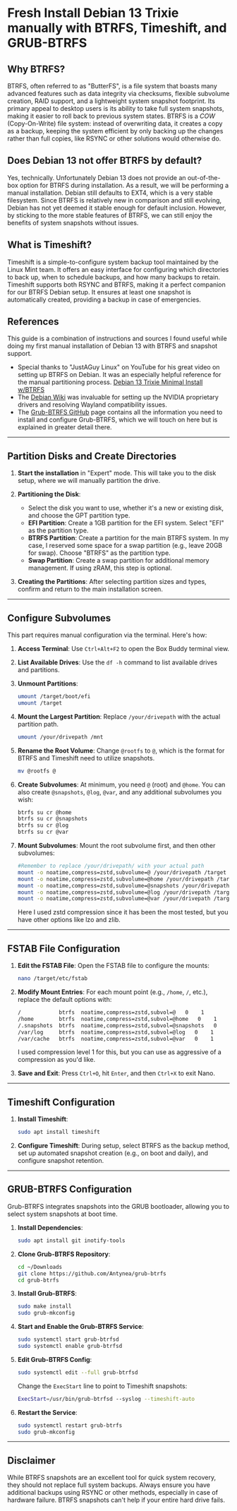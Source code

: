 # Fresh Install Debian 13 Trixie manually with BTRFS, Timeshift, and GRUB-BTRFS

## Why BTRFS?

BTRFS, often referred to as "ButterFS", is a file system that boasts many advanced features such as data integrity via checksums, flexible subvolume creation, RAID support, and a lightweight system snapshot footprint. Its primary appeal to desktop users is its ability to take full system snapshots, making it easier to roll back to previous system states. BTRFS is a *COW* (Copy-On-Write) file system: instead of overwriting data, it creates a copy as a backup, keeping the system efficient by only backing up the changes rather than full copies, like RSYNC or other solutions would otherwise do.

## Does Debian 13 not offer BTRFS by default?

Yes, technically. Unfortunately Debian 13 does not provide an out-of-the-box option for BTRFS during installation. As a result, we will be performing a manual installation. Debian still defaults to EXT4, which is a very stable filesystem. Since BTRFS is relatively new in comparison and still evolving, Debian has not yet deemed it stable enough for default inclusion. However, by sticking to the more stable features of BTRFS, we can still enjoy the benefits of system snapshots without issues.

## What is Timeshift?

Timeshift is a simple-to-configure system backup tool maintained by the Linux Mint team. It offers an easy interface for configuring which directories to back up, when to schedule backups, and how many backups to retain. Timeshift supports both RSYNC and BTRFS, making it a perfect companion for our BTRFS Debian setup. It ensures at least one snapshot is automatically created, providing a backup in case of emergencies.

## References

This guide is a combination of instructions and sources I found useful while doing my first manual installation of Debian 13 with BTRFS and snapshot support.

- Special thanks to "JustAGuy Linux" on YouTube for his great video on setting up BTRFS on Debian. It was an especially helpful reference for the manual partitioning process. [Debian 13 Trixie Minimal Install w/BTRFS](https://www.youtube.com/watch?v=_zC4S7TA1GI)
- The [Debian Wiki](https://wiki.debian.org/NvidiaGraphicsDrivers#Wayland) was invaluable for setting up the NVIDIA proprietary drivers and resolving Wayland compatibility issues.
- The [Grub-BTRFS GitHub](https://github.com/Antynea/grub-btrfs) page contains all the information you need to install and configure Grub-BTRFS, which we will touch on here but is explained in greater detail there.

---

## Partition Disks and Create Directories

1. **Start the installation** in "Expert" mode. This will take you to the disk setup, where we will manually partition the drive.

2. **Partitioning the Disk**:
    - Select the disk you want to use, whether it's a new or existing disk, and choose the GPT partition type.
    - **EFI Partition**: Create a 1GB partition for the EFI system. Select "EFI" as the partition type.
    - **BTRFS Partition**: Create a partition for the main BTRFS system. In my case, I reserved some space for a swap partition (e.g., leave 20GB for swap). Choose "BTRFS" as the partition type.
    - **Swap Partition**: Create a swap partition for additional memory management. If using zRAM, this step is optional.

3. **Creating the Partitions**: After selecting partition sizes and types, confirm and return to the main installation screen.

---

## Configure Subvolumes

This part requires manual configuration via the terminal. Here's how:

1. **Access Terminal**: Use `Ctrl+Alt+F2` to open the Box Buddy terminal view.

2. **List Available Drives**: Use the `df -h` command to list available drives and partitions.

3. **Unmount Partitions**:
    ```bash
    umount /target/boot/efi
    umount /target
    ```

4. **Mount the Largest Partition**: Replace `/your/drivepath` with the actual partition path.
    ```bash
    umount /your/drivepath /mnt
    ```

5. **Rename the Root Volume**: Change `@rootfs` to `@`, which is the format for BTRFS and Timeshift need to utilize snapshots.
    ```bash
    mv @rootfs @
    ```

6. **Create Subvolumes**:
    At minimum, you need `@` (root) and `@home`. You can also create `@snapshots`, `@log`, `@var`, and any additional subvolumes you wish:
    ```bash
    btrfs su cr @home
    btrfs su cr @snapshots
    btrfs su cr @log
    btrfs su cr @var
    ```

7. **Mount Subvolumes**: Mount the root subvolume first, and then other subvolumes:
    ```bash
    #Remember to replace /your/drivepath/ with your actual path
    mount -o noatime,compress=zstd,subvolume=@ /your/drivepath /target
    mount -o noatime,compress=zstd,subvolume=@home /your/drivepath /target/home
    mount -o noatime,compress=zstd,subvolume=@snapshots /your/drivepath /target/.snapshots
    mount -o noatime,compress=zstd,subvolume=@log /your/drivepath /target/var/log
    mount -o noatime,compress=zstd,subvolume=@var /your/drivepath /target/var/cache
    ```
    Here I used zstd compression since it has been the most tested, but you have other options like lzo and zlib.

---

## FSTAB File Configuration

1. **Edit the FSTAB File**: Open the FSTAB file to configure the mounts:
    ```bash
    nano /target/etc/fstab
    ```

2. **Modify Mount Entries**: For each mount point (e.g., `/home`, `/`, etc.), replace the default options with:
    ```bash
    /            btrfs  noatime,compress=zstd,subvol=@   0    1
    /home        btrfs  noatime,compress=zstd,subvol=@home   0    1
    /.snapshots  btrfs  noatime,compress=zstd,subvol=@snapshots   0    1
    /var/log     btrfs  noatime,compress=zstd,subvol=@log   0    1
    /var/cache   btrfs  noatime,compress=zstd,subvol=@var   0    1
    ```
    I used compression level 1 for this, but you can use as aggressive of a compression as you'd like.

3. **Save and Exit**: Press `Ctrl+O`, hit `Enter`, and then `Ctrl+X` to exit Nano.

---

## Timeshift Configuration

1. **Install Timeshift**:
    ```bash
    sudo apt install timeshift
    ```

2. **Configure Timeshift**: During setup, select BTRFS as the backup method, set up automated snapshot creation (e.g., on boot and daily), and configure snapshot retention.

---

## GRUB-BTRFS Configuration

Grub-BTRFS integrates snapshots into the GRUB bootloader, allowing you to select system snapshots at boot time.

1. **Install Dependencies**:
    ```bash
    sudo apt install git inotify-tools
    ```

2. **Clone Grub-BTRFS Repository**:
    ```bash
    cd ~/Downloads
    git clone https://github.com/Antynea/grub-btrfs
    cd grub-btrfs
    ```

3. **Install Grub-BTRFS**:
    ```bash
    sudo make install
    sudo grub-mkconfig
    ```

4. **Start and Enable the Grub-BTRFS Service**:
    ```bash
    sudo systemctl start grub-btrfsd
    sudo systemctl enable grub-btrfsd
    ```

5. **Edit Grub-BTRFS Config**:
    ```bash
    sudo systemctl edit --full grub-btrfsd
    ```
    Change the `ExecStart` line to point to Timeshift snapshots:
    ```bash
    ExecStart=/usr/bin/grub-btrfsd --syslog --timeshift-auto
    ```

6. **Restart the Service**:
    ```bash
    sudo systemctl restart grub-btrfs
    sudo grub-mkconfig
    ```

---

## Disclaimer

While BTRFS snapshots are an excellent tool for quick system recovery, they should not replace full system backups. Always ensure you have additional backups using RSYNC or other methods, especially in case of hardware failure. BTRFS snapshots can't help if your entire hard drive fails.

